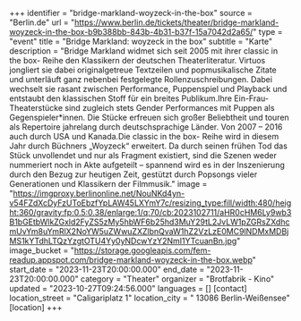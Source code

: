 +++
identifier = "bridge-markland-woyzeck-in-the-box"
source = "Berlin.de"
url = "https://www.berlin.de/tickets/theater/bridge-markland-woyzeck-in-the-box-b9b388bb-843b-4b31-b37f-15a7042d2a65/"
type = "event"
title = "Bridge Markland: woyzeck in the box"
subtitle = "Karte"
description = "Bridge Markland widmet sich seit 2005 mit ihrer classic in the box- Reihe den Klassikern der deutschen Theaterliteratur. Virtuos jongliert sie dabei originalgetreue Textzeilen und popmusikalische Zitate und unterläuft ganz nebenbei festgelegte Rollenzuschreibungen. Dabei wechselt sie rasant zwischen Performance, Puppenspiel und Playback und entstaubt den klassischen Stoff für ein breites Publikum.Ihre Ein-Frau-Theaterstücke sind zugleich stets Gender Performances mit Puppen als Gegenspieler*innen. Die Stücke erfreuen sich großer Beliebtheit und touren als Repertoire jahrelang durch deutschsprachige Länder. Von 2007 – 2016 auch durch USA und Kanada.Die classic in the box- Reihe wird in diesem Jahr durch Büchners „Woyzeck“ erweitert. Da durch seinen frühen Tod das Stück unvollendet und nur als Fragment existiert, sind die Szenen weder nummeriert noch in Akte aufgeteilt – spannend wird es in der Inszenierung durch den Bezug zur heutigen Zeit, gestützt durch Popsongs vieler Generationen und Klassikern der Filmmusik."
image = "https://imgproxy.berlinonline.net/NouNKd4yn-v54FZdXcDyFzUToEbzfYpLAW45LXYmY7c/resizing_type:fill/width:480/height:360/gravity:fp:0.5:0.38/enlarge:1/q:70/cb:2023102711/aHR0cHM6Ly9wb3B1bGEtbWlkZGxld2FyZS5zMy5hbWF6b25hd3MuY29tL2JvLW1pZGRsZXdhcmUvYm8uYmRlX2NoYW5uZWwuZXZlbnQvaW1hZ2VzLzE0MC9lNDMxMDBjMS1kYTdhLTQzYzgtOTU4Yy0yNDcwYzY2NmI1YTcuanBn.jpg"
image_bucket = "https://storage.googleapis.com/fem-readup.appspot.com/bridge-markland-woyzeck-in-the-box.webp"
start_date = "2023-11-23T20:00:00.000"
end_date = "2023-11-23T20:00:00.000"
category = "Theater"
organizer = "Brotfabrik - Kino"
updated = "2023-10-27T09:24:56.000"
languages = []
[contact]
location_street = "Caligariplatz 1"
location_city = " 13086 Berlin-Weißensee"
[location]
+++